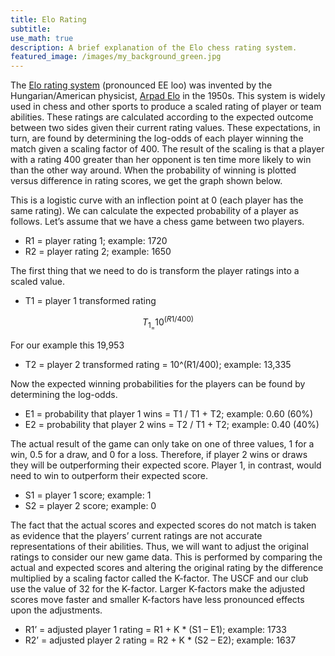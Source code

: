 ```yaml
---
title: Elo Rating
subtitle:
use_math: true
description: A brief explanation of the Elo chess rating system.
featured_image: /images/my_background_green.jpg
---
```


The [Elo rating system](https://en.wikipedia.org/wiki/Elo_rating_system) (pronounced EE loo) was invented by the Hungarian/American physicist, [Arpad Elo](https://en.wikipedia.org/wiki/Arpad_Elo) in the 1950s. This system is widely used in chess and other sports to produce a scaled rating of player or team abilities. These ratings are calculated according to the expected outcome between two sides given their current rating values. These expectations, in turn, are found by determining the log-odds of each player winning the match given a scaling factor of 400. The result of the scaling is that a player with a rating 400 greater than her opponent is ten time more likely to win than the other way around. When the probability of winning is plotted versus difference in rating scores, we get the graph shown below.

This is a logistic curve with an inflection point at 0 (each player has the same rating). We can calculate the expected probability of a player as follows. Let’s assume that we have a chess game between two players.
* R1 = player rating 1; example: 1720
* R2 = player rating 2; example: 1650

The first thing that we need to do is transform the player ratings into a scaled value.

* T1 = player 1 transformed rating

$$T_1_=10^(R1/400)$$

For our example this  19,953 
* T2 = player 2 transformed rating = 10^(R1/400); example: 13,335

Now the expected winning probabilities for the players can be found by determining the log-odds.

* E1 = probability that player 1 wins = T1 / T1 + T2; example: 0.60 (60%)
* E2 = probability that player 2 wins = T2 / T1 + T2; example: 0.40 (40%)

The actual result of the game can only take on one of three values, 1 for a win, 0.5 for a draw, and 0 for a loss. Therefore, if player 2 wins or draws they will be outperforming their expected score. Player 1, in contrast, would need to win to outperform their expected score.

* S1 = player 1 score; example: 1
* S2 = player 2 score; example: 0

The fact that the actual scores and expected scores do not match is taken as evidence that the players’ current ratings are not accurate representations of their abilities. Thus, we will want to adjust the original ratings to consider our new game data. This is performed by comparing the actual and expected scores and altering the original rating by the difference multiplied by a scaling factor called the K-factor. The USCF and our club use the value of 32 for the K-factor. Larger K-factors make the adjusted scores move faster and smaller K-factors have less pronounced effects upon the adjustments.

* R1’ = adjusted player 1 rating = R1 + K * (S1 – E1); example: 1733 
* R2’ = adjusted player 2 rating = R2 + K * (S2 – E2); example: 1637
